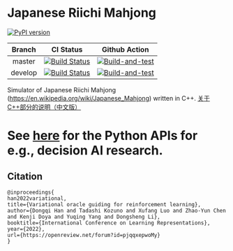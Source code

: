 
# Japanese Riichi Mahjong

[![PyPI version](https://badge.fury.io/py/pymahjong.svg)](https://badge.fury.io/py/pymahjong)

|Branch| CI Status | Github Action |
|:----:|:----:|:----:|
|master|[![Build Status](https://app.travis-ci.com/Agony5757/mahjong.svg?branch=master)](https://app.travis-ci.com/Agony5757/mahjong)|[![Build-and-test](https://github.com/Agony5757/mahjong/actions/workflows/build-and-test.yml/badge.svg?branch=master)](https://github.com/Agony5757/mahjong/actions/workflows/build-and-test.yml)|
|develop|[![Build Status](https://app.travis-ci.com/Agony5757/mahjong.svg?branch=develop)](https://app.travis-ci.com/Agony5757/mahjong)|[![Build-and-test](https://github.com/Agony5757/mahjong/actions/workflows/build-and-test.yml/badge.svg?branch=develop)](https://github.com/Agony5757/mahjong/actions/workflows/build-and-test.yml)|

Simulator of Japanese Riichi Mahjong (https://en.wikipedia.org/wiki/Japanese_Mahjong) written in C++. [关于C++部分的说明（中文版）](https://github.com/Agony5757/mahjong/blob/master/%E8%AF%BB%E6%88%91.md)


# See [here](https://github.com/Agony5757/mahjong/tree/master/pymahjong) for the Python APIs for e.g., decision AI research.



## Citation
```
@inproceedings{
han2022variational,
title={Variational oracle guiding for reinforcement learning},
author={Dongqi Han and Tadashi Kozuno and Xufang Luo and Zhao-Yun Chen and Kenji Doya and Yuqing Yang and Dongsheng Li},
booktitle={International Conference on Learning Representations},
year={2022},
url={https://openreview.net/forum?id=pjqqxepwoMy}
}
```

